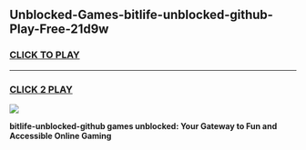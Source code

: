 
## Unblocked-Games-bitlife-unblocked-github-Play-Free-21d9w
<h3>
<a href="https://premium76.site?title=bitlife-unblocked-github&ref=23A">CLICK TO PLAY</a></h3>
<hr>

<h3>
<a href="https://premium76.site?title=bitlife-unblocked-github&ref=23A">CLICK 2 PLAY</a>
  
</h3>

<a href="https://premium76.site?title=bitlife-unblocked-github&ref=23A"><img src="https://clearcache.store/games.png"></a>


**bitlife-unblocked-github games unblocked: Your Gateway to Fun and Accessible Online Gaming**
